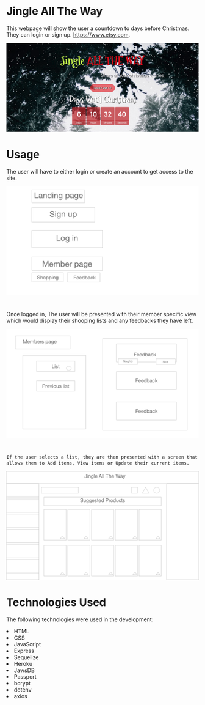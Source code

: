 # Jingle All The Way

This webpage will show the user a countdown to days before Christmas. They can login or sign up.
https://www.etsy.com.

![Main Page](./images/mainpage.png)

# Usage

The user will have to either login or create an account to get access to the site.

![Overview](./images/Web1.png)

#

Once logged in, The user will be presented with their member specific view which would display their shooping lists and any feedbacks they have left.

![Overview](./images/Web2.png)

#

```
If the user selects a list, they are then presented with a screen that allows them to Add items, View items or Update their current items.
```

![Overview](./images/Web6.png)

# Technologies Used

The following technologies were used in the development:

<li> HTML</li>
<li> CSS</li>
<li> JavaScript</li>
<li> Express</li>
<li> Sequelize</li>
<li> Heroku</li>
<li> JawsDB</li>
<li> Passport</li>
<li> bcrypt</li>
<li>dotenv</li>
<li>axios</li>

